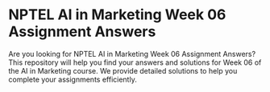 # NPTEL AI in Marketing Week 06 Assignment Answers

Are you looking for NPTEL AI in Marketing Week 06 Assignment Answers? This repository will help you find your answers and solutions for Week 06 of the AI in Marketing course. We provide detailed solutions to help you complete your assignments efficiently.